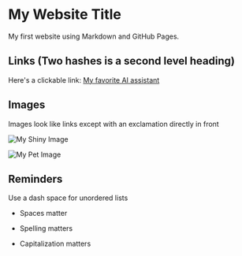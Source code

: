 # My Website Title 

My first website using Markdown and GitHub Pages.

## Links (Two hashes is a second level heading)

Here's a clickable link: [My favorite AI assistant](https://chat.openai.com/)

## Images

Images look like links except with an exclamation directly in front

<!-- External image -->
![My Shiny Image](https://raw.githubusercontent.com/denisecase/pyshiny-penguins-dashboard-express/main/images/LocalAppRunning.JPG)

<!-- Local image you added -->
![My Pet Image](fish-8110212_1280.png)

## Reminders

Use a dash space for unordered lists

- Spaces matter

- Spelling matters

- Capitalization matters
